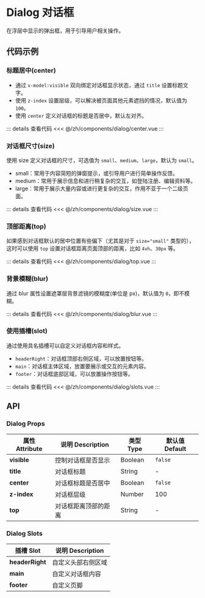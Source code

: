 # Dialog 对话框

在浮层中显示的弹出框，用于引导用户相关操作。

<script setup>
import TitleCenter from './center.vue'
import Size from './size.vue'
import Top from './top.vue'
import Blur from './blur.vue'
import Slots from './slots.vue'
</script>

## 代码示例

### 标题居中(center)

- 通过 `v-model:visible` 双向绑定对话框显示状态，通过 `title` 设置标题文字。
- 使用 `z-index` 设置层级，可以解决被页面其他元素遮挡的情况，默认值为 `100`。
- 使用 `center` 定义对话框的标题是否居中，默认左对齐。

<div class="demo-block">

<TitleCenter />

::: details 查看代码
<<< @/zh/components/dialog/center.vue
:::

</div>

### 对话框尺寸(size)

使用 size 定义对话框的尺寸，可选值为 `small`、`medium`、`large`，默认为 `small`。

- small：常用于内容简短的弹窗提示，或引导用户进行简单操作反馈。
- medium：常用于展示信息和进行稍复杂的交互，如登陆注册、编辑资料等。
- large：常用于展示大量内容或进行更复杂的交互，作用不亚于一个二级页面。

<div class="demo-block">

<Size />

::: details 查看代码
<<< @/zh/components/dialog/size.vue
:::

</div>

### 顶部距离(top)

如果感到对话框默认的居中位置有些偏下（尤其是对于 `size="small"` 类型的），这时可以使用 `top` 设置对话框距离页面顶部的距离，比如 `4vh`、`30px` 等。

<div class="demo-block">

<Top />

::: details 查看代码
<<< @/zh/components/dialog/top.vue
:::

</div>

### 背景模糊(blur)

通过 blur 属性设置遮罩层背景滤镜的模糊度(单位是 px)，默认值为 `0`，即不模糊。

<div class="demo-block">

<Blur />

::: details 查看代码
<<< @/zh/components/dialog/blur.vue
:::

</div>

### 使用插槽(slot)

通过使用具名插槽可以自定义对话框内容和样式。

- `headerRight`：对话框顶部右侧区域，可以放置按钮等。
- `main`：对话框主体区域，放置要展示或交互的元素内容。
- `footer`：对话框底部区域，可以放置操作按钮等。

<div class="demo-block">

<Slots />

::: details 查看代码
<<< @/zh/components/dialog/slots.vue
:::

</div>

## API

### Dialog Props

| 属性 Attribute | 说明 Description     | 类型 Type | 默认值 Default |
| -------------- | -------------------- | --------- | -------------- |
| **visible**    | 控制对话框是否显示   | Boolean   | `false`        |
| **title**      | 对话框标题           | String    | -              |
| **center**     | 对话框标题是否居中   | Boolean   | `false`        |
| **z-index**    | 对话框层级           | Number    | 100            |
| **top**        | 对话框距离顶部的距离 | String    | -              |

### Dialog Slots

| 插槽 Slot       | 说明 Description   |
| --------------- | ------------------ |
| **headerRight** | 自定义头部右侧区域 |
| **main**        | 自定义对话框内容   |
| **footer**      | 自定义页脚         |
